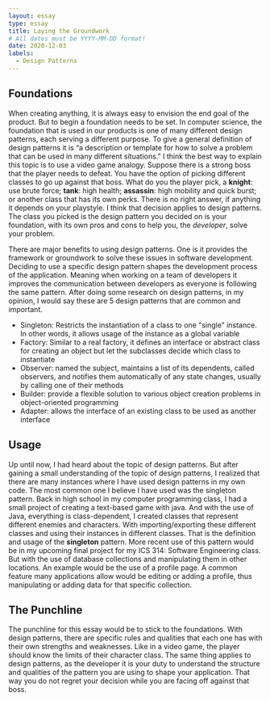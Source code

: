 ```yaml
---
layout: essay
type: essay
title: Laying the Groundwork
# All dates must be YYYY-MM-DD format!
date: 2020-12-03
labels:
  - Design Patterns
---
```


## Foundations

When creating anything, it is always easy to envision the end goal of the product. But to begin a foundation needs to be set. In computer science, the foundation that is used in our products is one of many different design patterns, each serving a different purpose. To give a general definition of design patterns it is “a description or template for how to solve a problem that can be used in many different situations.” I think the best way to explain this topic is to use a video game analogy. Suppose there is a strong boss that the player needs to defeat. You have the option of picking different classes to go up against that boss. What do you the player pick, a **knight**: use brute force; **tank**: high health; **assassin**: high mobility and quick burst; or another class that has its own perks. There is no right answer, if anything it depends on your playstyle. I think that decision applies to design patterns. The class you picked is the design pattern you decided on is your foundation, with its own pros and cons to help you, the *developer*, solve your problem.  

There are major benefits to using design patterns. One is it provides the framework or groundwork to solve these issues in software development. Deciding to use a specific design pattern shapes the development process of the application. Meaning when working on a team of developers it improves the communication between developers as everyone is following the same pattern. After doing some research on design patterns, in my opinion, I would say these are 5 design patterns that are common and important.

- Singleton: Restricts the instantiation of a class to one "single" instance. In other words, it allows usage of the instance as a global variable
- Factory: Similar to a real factory, it defines an interface or abstract class for creating an object but let the subclasses decide which class to instantiate
- Observer: named the subject, maintains a list of its dependents, called observers, and notifies them automatically of any state changes, usually by calling one of their methods
- Builder: provide a flexible solution to various object creation problems in object-oriented programming
- Adapter: allows the interface of an existing class to be used as another interface

## Usage

Up until now, I had heard about the topic of design patterns. But after gaining a small understanding of the topic of design patterns, I realized that there are many instances where I have used design patterns in my own code. The most common one I believe I have used was the singleton pattern. Back in high school in my computer programming class, I had a small project of creating a text-based game with java. And with the use of Java, everything is class-dependent, I created classes that represent different enemies and characters. With importing/exporting these different classes and using their instances in different classes. That is the definition and usage of the **singleton** pattern. More recent use of this pattern would be in my upcoming final project for my ICS 314: Software Engineering class. But with the use of database collections and manipulating them in other locations. An example would be the use of a profile page. A common feature many applications allow would be editing or adding a profile, thus manipulating or adding data for that specific collection.

## The Punchline

The punchline for this essay would be to stick to the foundations. With design patterns, there are specific rules and qualities that each one has with their own strengths and weaknesses. Like in a video game, the player should know the limits of their character class. The same thing applies to design patterns, as the developer it is your duty to understand the structure and qualities of the pattern you are using to shape your application. That way you do not regret your decision while you are facing off against that boss. 
